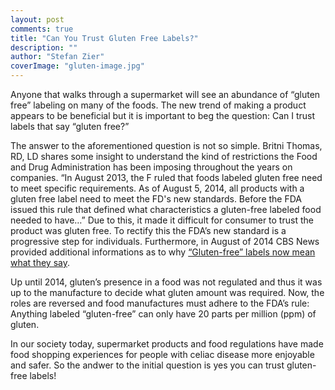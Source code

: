 ```yaml
---
layout: post
comments: true
title: "Can You Trust Gluten Free Labels?"
description: ""
author: "Stefan Zier"
coverImage: "gluten-image.jpg"
---
```


Anyone that walks through a supermarket will see an abundance of “gluten free” labeling on many of the foods. The new trend of making a product appears to be beneficial but it is important to beg the question: Can I trust labels that say “gluten free?”

The answer to the aforementioned question is not so simple. Britni Thomas, RD, LD shares some insight to understand the kind of restrictions the Food and Drug Administration has been imposing throughout the years on companies. “In August 2013, the F ruled that foods labeled gluten free need to meet specific requirements. As of August 5, 2014, all products with a gluten free label need to meet the FD's new standards. Before the FDA issued this rule that defined what characteristics a gluten-free labeled food needed to have…” Due to this, it made it difficult for consumer to trust the product was gluten free. To rectify this the FDA’s new standard is a progressive step for individuals. Furthermore, in August of 2014 CBS News provided additional informations as to why [“Gluten-free” labels now mean what they say](http://www.cbsnews.com/news/gluten-free-labels-now-mean-what-they-say/).

Up until 2014, gluten’s presence in a food was not regulated and thus it was up to the manufacture to decide what gluten amount was required. Now, the roles are reversed and food manufactures must adhere to the FDA’s rule: Anything labeled “gluten-free” can only have 20 parts per million (ppm) of gluten. 

In our society today, supermarket products and food regulations have made food shopping experiences for people with celiac disease more enjoyable and safer. So the andwer to the initial question is yes you can trust gluten-free labels! 